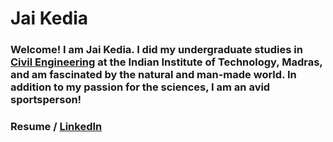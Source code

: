 # Jai Kedia
### Welcome! I am Jai Kedia. I did my undergraduate studies in [Civil Engineering](https://civil.iitm.ac.in/) at the Indian Institute of Technology, Madras, and am fascinated by the natural and man-made world. In addition to my passion for the sciences, I am an avid sportsperson!

### Resume / [LinkedIn](https://www.linkedin.com/in/jai-kedia-471293152/)
